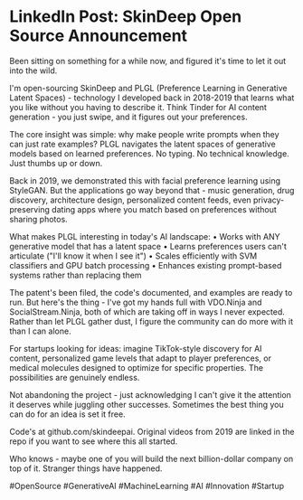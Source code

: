 # LinkedIn Post: SkinDeep Open Source Announcement

Been sitting on something for a while now, and figured it's time to let it out into the wild.

I'm open-sourcing SkinDeep and PLGL (Preference Learning in Generative Latent Spaces) - technology I developed back in 2018-2019 that learns what you like without you having to describe it. Think Tinder for AI content generation - you just swipe, and it figures out your preferences.

The core insight was simple: why make people write prompts when they can just rate examples? PLGL navigates the latent spaces of generative models based on learned preferences. No typing. No technical knowledge. Just thumbs up or down.

Back in 2019, we demonstrated this with facial preference learning using StyleGAN. But the applications go way beyond that - music generation, drug discovery, architecture design, personalized content feeds, even privacy-preserving dating apps where you match based on preferences without sharing photos.

What makes PLGL interesting in today's AI landscape:
• Works with ANY generative model that has a latent space
• Learns preferences users can't articulate ("I'll know it when I see it")
• Scales efficiently with SVM classifiers and GPU batch processing
• Enhances existing prompt-based systems rather than replacing them

The patent's been filed, the code's documented, and examples are ready to run. But here's the thing - I've got my hands full with VDO.Ninja and SocialStream.Ninja, both of which are taking off in ways I never expected. Rather than let PLGL gather dust, I figure the community can do more with it than I can alone.

For startups looking for ideas: imagine TikTok-style discovery for AI content, personalized game levels that adapt to player preferences, or medical molecules designed to optimize for specific properties. The possibilities are genuinely endless.

Not abandoning the project - just acknowledging I can't give it the attention it deserves while juggling other successes. Sometimes the best thing you can do for an idea is set it free.

Code's at github.com/skindeepai. Original videos from 2019 are linked in the repo if you want to see where this all started.

Who knows - maybe one of you will build the next billion-dollar company on top of it. Stranger things have happened.

#OpenSource #GenerativeAI #MachineLearning #AI #Innovation #Startup